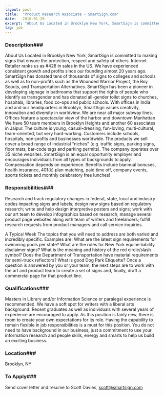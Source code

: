 ```yaml
---
layout: post
title:  "Product Research Associate - SmartSign.com"
date:   2018-01-29
excerpt: "About Us Located in Brooklyn New York, SmartSign is committed to making signs that ensure the protection, respect and safety of others. Internet Retailer ranks us as #428 in sales in the US. We have experienced consistent growth and profits since our founding almost 20 years ago. SmartSign has donated..."
tag: job
---
```


### Description###

About Us
Located in Brooklyn New York, SmartSign is committed to making signs that ensure the protection, respect and safety of others.  Internet Retailer ranks us as #428 in sales in the US. We have experienced consistent growth and profits since our founding almost 20 years ago.
SmartSign has donated tens of thousands of signs to colleges and schools as well as to non-profits such as the Wounded Warrior Project, the Boy Scouts, and Transportation Alternatives.
SmartSign has been a pioneer in developing signage in bathrooms that support the rights of people who identify as transgender and has donated all-gender toilet signs to churches, hospitals, libraries, food co-ops and public schools. With offices in India and and our headquarters in Brooklyn, SmartSign values creativity, innovation and diversity in worldview.
We are near all major subway lines. Offices feature a spectacular view of the harbor and downtown Manhattan. We have 50 team members in Brooklyn Heights and another 60 associates in Jaipur.
The culture is young, casual-dressing, fun-loving, multi-cultural, team-oriented, but very hard-working.
Customers include schools, hospitals, non-profits and businesses worldwide. The products we sell cover a broad range of industrial “niches” (e.g. traffic signs, parking signs, floor mats, bar-code tags and parking permits). The company operates over 35 niche websites.
SmartSign is an equal opportunity employer and encourages individuals from all types of backgrounds to apply.
Compensation depends on experience. Benefits include biannual bonuses, health insurance, 401(k) plan matching, paid time off, company events, sports tickets and monthly celebratory free lunches!


### Responsibilities###

Research and track regulatory changes in federal, state, local and industry codes impacting signs and labels; design new signs based on regulatory research; write and help design interpretive posters and signs; work with our art team to develop infographics based on research; manage several product page websites along with team of writers and freelancers; fulfill research requests from product managers and call service inquiries.

A Typical Week
The topics that you will need to address are both varied and incredibly specific. Examples are:
What are the latest sign requirements for swimming pools per state?
What are the rules for New York equine liability disclaimer signs?
What is the meaning and history of the red circle/slash symbol?
Does the Department of Transportation have material requirements for semi-truck reflectors?
What is good Dog Park Etiquette?
Once a question is answered by you or your team, the next steps are to work with the art and product team to create a set of signs and, finally, draft a commercial page for that product line.	




### Qualifications###

Masters in Library and/or Information Science or paralegal experience is recommended. We have a soft spot for writers with a liberal arts background.  Recent graduates as well as individuals with several years of experience are encouraged to apply. As this position is fairly new, there is room to create your own expectations for its role. Having the capability to remain flexible in job responsibilities is a must for this position.  You do not need to have background in our business, just a commitment to use your information research and people skills, energy and smarts to help us build an exciting business.




### Location###

Brooklyn, NY




### To Apply###

Send cover letter and resume to Scott Davies, scott@smartsign.com





